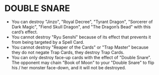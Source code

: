 # DOUBLE SNARE

*   You can destroy "Jinzo", "Royal Decree", "Tyrant Dragon", "Sorcerer of Dark Magic", "Fiend Skull Dragon", and "The Dragon’s Bead" with this card’s effect.
*   You cannot destroy "Ryu Senshi" because of its effect that prevents it from being targeted by a Spell Card.
*   You cannot destroy "Reaper of the Cards" or "Trap Master" because they do not negate Trap Cards, they destroy Trap Cards.
*   You can only destroy face-up cards with the effect of "Double Snare". The opponent may chain "Book of Moon" to your "Double Snare" to flip his / her monster face-down, and it will not be destroyed.
